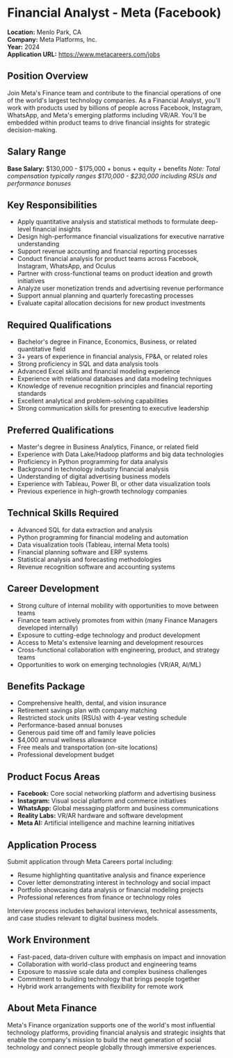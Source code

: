 # Financial Analyst - Meta (Facebook)
**Location:** Menlo Park, CA  
**Company:** Meta Platforms, Inc.  
**Year:** 2024  
**Application URL:** https://www.metacareers.com/jobs

## Position Overview
Join Meta's Finance team and contribute to the financial operations of one of the world's largest technology companies. As a Financial Analyst, you'll work with products used by billions of people across Facebook, Instagram, WhatsApp, and Meta's emerging platforms including VR/AR. You'll be embedded within product teams to drive financial insights for strategic decision-making.

## Salary Range
**Base Salary:** $130,000 - $175,000 + bonus + equity + benefits
*Note: Total compensation typically ranges $170,000 - $230,000 including RSUs and performance bonuses*

## Key Responsibilities
- Apply quantitative analysis and statistical methods to formulate deep-level financial insights
- Design high-performance financial visualizations for executive narrative understanding
- Support revenue accounting and financial reporting processes
- Conduct financial analysis for product teams across Facebook, Instagram, WhatsApp, and Oculus
- Partner with cross-functional teams on product ideation and growth initiatives
- Analyze user monetization trends and advertising revenue performance
- Support annual planning and quarterly forecasting processes
- Evaluate capital allocation decisions for new product investments

## Required Qualifications
- Bachelor's degree in Finance, Economics, Business, or related quantitative field
- 3+ years of experience in financial analysis, FP&A, or related roles
- Strong proficiency in SQL and data analysis tools
- Advanced Excel skills and financial modeling experience
- Experience with relational databases and data modeling techniques
- Knowledge of revenue recognition principles and financial reporting standards
- Excellent analytical and problem-solving capabilities
- Strong communication skills for presenting to executive leadership

## Preferred Qualifications
- Master's degree in Business Analytics, Finance, or related field
- Experience with Data Lake/Hadoop platforms and big data technologies
- Proficiency in Python programming for data analysis
- Background in technology industry financial analysis
- Understanding of digital advertising business models
- Experience with Tableau, Power BI, or other data visualization tools
- Previous experience in high-growth technology companies

## Technical Skills Required
- Advanced SQL for data extraction and analysis
- Python programming for financial modeling and automation
- Data visualization tools (Tableau, internal Meta tools)
- Financial planning software and ERP systems
- Statistical analysis and forecasting methodologies
- Revenue recognition software and accounting systems

## Career Development
- Strong culture of internal mobility with opportunities to move between teams
- Finance team actively promotes from within (many Finance Managers developed internally)
- Exposure to cutting-edge technology and product development
- Access to Meta's extensive learning and development resources
- Cross-functional collaboration with engineering, product, and strategy teams
- Opportunities to work on emerging technologies (VR/AR, AI/ML)

## Benefits Package
- Comprehensive health, dental, and vision insurance
- Retirement savings plan with company matching
- Restricted stock units (RSUs) with 4-year vesting schedule
- Performance-based annual bonuses
- Generous paid time off and family leave policies
- $4,000 annual wellness allowance
- Free meals and transportation (on-site locations)
- Professional development budget

## Product Focus Areas
- **Facebook:** Core social networking platform and advertising business
- **Instagram:** Visual social platform and commerce initiatives
- **WhatsApp:** Global messaging platform and business communications
- **Reality Labs:** VR/AR hardware and software development
- **Meta AI:** Artificial intelligence and machine learning initiatives

## Application Process
Submit application through Meta Careers portal including:
- Resume highlighting quantitative analysis and finance experience
- Cover letter demonstrating interest in technology and social impact
- Portfolio showcasing data analysis or financial modeling projects
- Professional references from finance or technology roles

Interview process includes behavioral interviews, technical assessments, and case studies relevant to digital business models.

## Work Environment
- Fast-paced, data-driven culture with emphasis on impact and innovation
- Collaboration with world-class product and engineering teams
- Exposure to massive scale data and complex business challenges
- Commitment to building technology that brings people together
- Hybrid work arrangements with flexibility for remote work

## About Meta Finance
Meta's Finance organization supports one of the world's most influential technology platforms, providing financial analysis and strategic insights that enable the company's mission to build the next generation of social technology and connect people globally through immersive experiences.